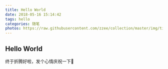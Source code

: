 ```yaml
---
title: Hello World
date: 2018-05-16 15:14:42
tags: hello
categories: 随笔
photos: https://raw.githubusercontent.com/zzee/collection/master/img/timg.jpg
---
```

## Hello World

终于折腾好啦，发个心情庆祝一下🎉

<!--more-->